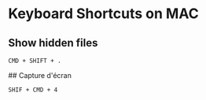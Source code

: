 # Keyboard Shortcuts on MAC

## Show hidden files
```
CMD + SHIFT + .
```

## Capture d'écran
```
SHIF + CMD + 4
```
